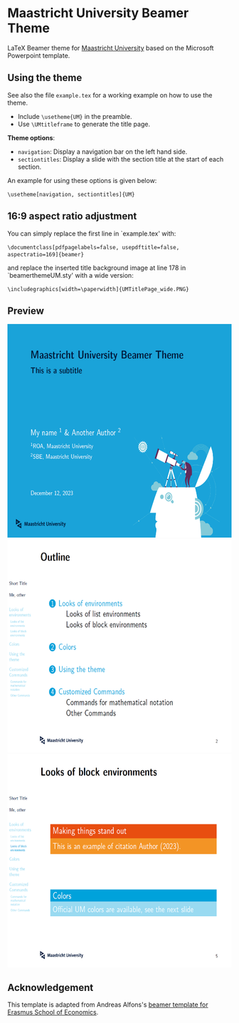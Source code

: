 # Maastricht University Beamer Theme

LaTeX Beamer theme for [Maastricht University](https://www.maastrichtuniversity.nl/nl) based on the Microsoft Powerpoint template.


## Using the theme

See also the file `example.tex` for a working example on how to use the theme.

- Include `\usetheme{UM}` in the preamble.
- Use `\UMtitleframe` to generate the title page.

**Theme options**:

- `navigation`: Display a navigation bar on the left hand side.
- `sectiontitles`: Display a slide with the section title at the start of each section.

An example for using these options is given below:
```
\usetheme[navigation, sectiontitles]{UM}
```

## 16:9 aspect ratio adjustment

You can simply replace the first line in `example.tex' with:
```
\documentclass[pdfpagelabels=false, usepdftitle=false, aspectratio=169]{beamer}
```
and replace the inserted title background image at line 178 in `beamerthemeUM.sty' with a wide version:
```
\includegraphics[width=\paperwidth]{UMTitlePage_wide.PNG}
```

## Preview
<img src="exampleimage1.PNG" height="480">
<img src="exampleimage2.PNG" height="480">
<img src="exampleimage3.PNG" height="480">

## Acknowledgement
This template is adapted from Andreas Alfons's [beamer template for Erasmus School of Economics](https://github.com/aalfons/beamerthemeESE/tree/main).
